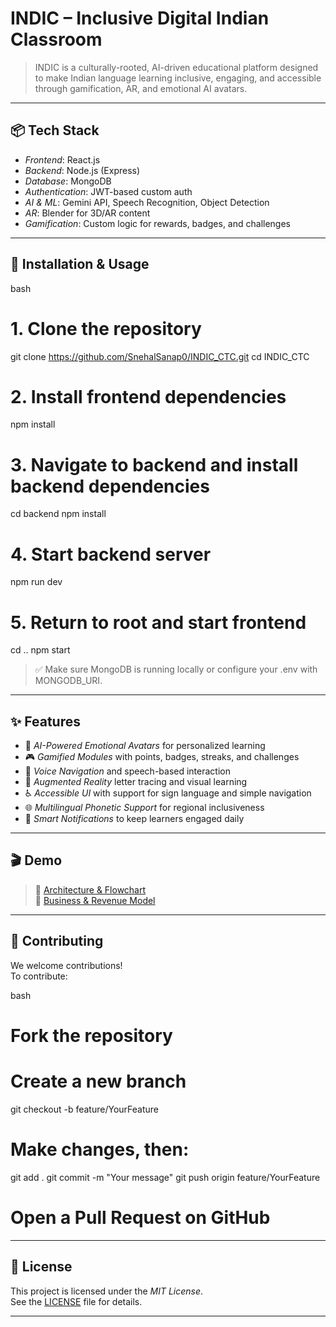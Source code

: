 # INDIC – Inclusive Digital Indian Classroom

> INDIC is a culturally-rooted, AI-driven educational platform designed to make Indian language learning inclusive, engaging, and accessible through gamification, AR, and emotional AI avatars.

---

## 📦 Tech Stack

- *Frontend*: React.js  
- *Backend*: Node.js (Express)  
- *Database*: MongoDB  
- *Authentication*: JWT-based custom auth  
- *AI & ML*: Gemini API, Speech Recognition, Object Detection  
- *AR*: Blender for 3D/AR content  
- *Gamification*: Custom logic for rewards, badges, and challenges  

---

## 🧰 Installation & Usage

bash
# 1. Clone the repository
git clone https://github.com/SnehalSanap0/INDIC_CTC.git
cd INDIC_CTC

# 2. Install frontend dependencies
npm install

# 3. Navigate to backend and install backend dependencies
cd backend
npm install

# 4. Start backend server
npm run dev

# 5. Return to root and start frontend
cd ..
npm start


> ✅ Make sure MongoDB is running locally or configure your .env with MONGODB_URI.

---

## ✨ Features

- 🤖 *AI-Powered Emotional Avatars* for personalized learning  
- 🎮 *Gamified Modules* with points, badges, streaks, and challenges  
- 📢 *Voice Navigation* and speech-based interaction  
- 🧠 *Augmented Reality* letter tracing and visual learning  
- ♿ *Accessible UI* with support for sign language and simple navigation  
- 🌐 *Multilingual Phonetic Support* for regional inclusiveness  
- 🔔 *Smart Notifications* to keep learners engaged daily  

---

## 🎬 Demo

> 📎 [Architecture & Flowchart](https://drive.google.com/file/d/1UmnkSx7a9efele91S9AghG3fTVbr3a34/view?usp=drive_link)  
> 📎 [Business & Revenue Model](https://drive.google.com/file/d/1TG-tLzFiVddV1u2vWquYg5dVN4D9KhMC/view?usp=sharing)

---

## 🤝 Contributing

We welcome contributions!  
To contribute:

bash
# Fork the repository
# Create a new branch
git checkout -b feature/YourFeature

# Make changes, then:
git add .
git commit -m "Your message"
git push origin feature/YourFeature

# Open a Pull Request on GitHub


---

## 📜 License

This project is licensed under the *MIT License*.  
See the [LICENSE](LICENSE) file for details.

---
